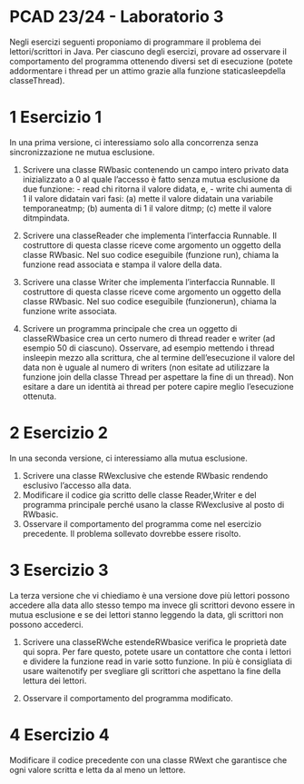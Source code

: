 # PCAD 23/24 - Laboratorio 3

Negli esercizi seguenti proponiamo di programmare il problema dei lettori/scrittori in Java. Per ciascuno degli esercizi,
provare ad osservare il comportamento del programma ottenendo diversi set di esecuzione (potete addormentare i thread per
un attimo grazie alla funzione staticasleepdella classeThread).

# 1 Esercizio 1

In una prima versione, ci interessiamo solo alla concorrenza senza sincronizzazione ne mutua esclusione.

1. Scrivere una classe RWbasic contenendo un campo intero privato data inizializzato a 0 al quale l’accesso è fatto senza mutua esclusione da due funzione:
       - read chi ritorna il valore didata, e,
       - write chi aumenta di 1 il valore didatain vari fasi:
   (a) mette il valore didatain una variabile temporaneatmp;
   (b) aumenta di 1 il valore ditmp;
   (c) mette il valore ditmpindata.

2. Scrivere una classeReader che implementa l’interfaccia Runnable. Il costruttore di questa classe riceve come argomento un oggetto della classe RWbasic. Nel suo codice eseguibile (funzione run), chiama la funzione read associata e stampa il valore della data.
3. Scrivere una classe Writer che implementa l’interfaccia Runnable. Il costruttore di questa classe riceve come argomento un oggetto della classe RWbasic. Nel suo codice eseguibile (funzionerun), chiama la funzione write associata.
4. Scrivere un programma principale che crea un oggetto di classeRWbasice crea un certo numero di thread reader e writer (ad esempio 50 di ciascuno). Osservare, ad esempio mettendo i thread insleepin mezzo alla scrittura, che al termine dell’esecuzione il valore del data non è uguale al numero di writers (non esitate ad utilizzare la funzione join della classe Thread per aspettare la fine di un thread). Non esitare a dare un identità ai thread per potere capire meglio l’esecuzione ottenuta.

# 2 Esercizio 2

In una seconda versione, ci interessiamo alla mutua esclusione.

1. Scrivere una classe RWexclusive che estende RWbasic rendendo esclusivo l’accesso alla data.
2. Modificare il codice gia scritto delle classe Reader,Writer e del programma principale perché usano la classe RWexclusive al posto di RWbasic.
3. Osservare il comportamento del programma come nel esercizio precedente. Il problema sollevato dovrebbe essere risolto.

# 3 Esercizio 3

La terza versione che vi chiediamo è una versione dove più lettori possono accedere alla data allo stesso tempo ma invece gli scrittori devono essere in mutua esclusione e se dei lettori stanno leggendo la data, gli scrittori non possono accederci.

1. Scrivere una classeRWche estendeRWbasice verifica le proprietà date qui sopra. Per fare questo, potete usare un contattore che conta i lettori e dividere la funzione read in varie sotto funzione. In più è consigliata di usare waitenotify per svegliare gli scrittori che aspettano la fine della lettura dei lettori.

2. Osservare il comportamento del programma modificato.

# 4 Esercizio 4

Modificare il codice precedente con una classe RWext che garantisce che ogni valore scritta e letta da al meno un lettore.
